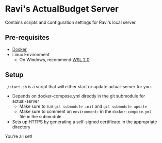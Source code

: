 # Ravi's ActualBudget Server

Contains scripts and configuration settings for Ravi's local server.

## Pre-requisites

- [Docker](https://docs.docker.com/engine/install/)
- Linux Environment
    - On Windows, recommend [WSL 2.0](https://learn.microsoft.com/en-us/windows/wsl/install)

## Setup

`./start.sh` is a script that will either start or update actual-server for you.

- Depends on docker-compose.yml directly in the git submodule for actual-server
    - Make sure to run `git submodule init` and `git submodule update`
    - Make sure to comment on `environment:` in the `docker-compose.yml` file in the submodule
- Sets up HTTPS by generating a self-signed certificate in the appropriate directory

You're all set!
